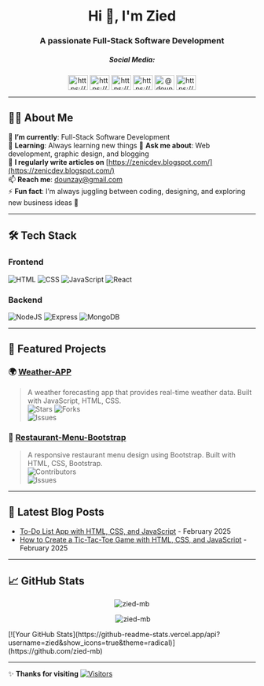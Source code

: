 <h1 align="center">Hi 👋, I'm Zied</h1>
<h3 align="center">A passionate Full-Stack Software Development</h3>


<h5 align="center">Social Media:</h3>
<p align="center">
<a href="https://linkedin.com/in/https://www.linkedin.com/in/zied-meddeb-7087a2266/" target="blank"><img align="center" src="https://raw.githubusercontent.com/rahuldkjain/github-profile-readme-generator/master/src/images/icons/Social/linked-in-alt.svg" alt="https://www.linkedin.com/in/zied-meddeb-7087a2266/" height="30" width="40" /></a>
<a href="https://instagram.com/https://www.instagram.com/zied.mb/" target="blank"><img align="center" src="https://raw.githubusercontent.com/rahuldkjain/github-profile-readme-generator/master/src/images/icons/Social/instagram.svg" alt="https://www.instagram.com/zied.mb/" height="30" width="40" /></a>
<a href="https://fb.com/https://www.facebook.com/zied.mb.1919/" target="blank"><img align="center" src="https://raw.githubusercontent.com/rahuldkjain/github-profile-readme-generator/master/src/images/icons/Social/facebook.svg" alt="https://www.facebook.com/zied.mb.1919/" height="30" width="40" /></a>
<a href="https://www.behance.net/https://www.behance.net/ziedmb#" target="blank"><img align="center" src="https://raw.githubusercontent.com/rahuldkjain/github-profile-readme-generator/master/src/images/icons/Social/behance.svg" alt="https://www.behance.net/ziedmb#" height="30" width="40" /></a>
<a href="https://medium.com/@dounzay" target="blank"><img align="center" src="https://raw.githubusercontent.com/rahuldkjain/github-profile-readme-generator/master/src/images/icons/Social/medium.svg" alt="@dounzay" height="30" width="40" /></a>
<a href="/https://zenicdev.blogspot.com/" target="blank"><img align="center" src="https://raw.githubusercontent.com/rahuldkjain/github-profile-readme-generator/master/src/images/icons/Social/rss.svg" alt="https://zenicdev.blogspot.com/" height="30" width="40" /></a>
</p>

---

## 🧑‍💻 **About Me**  
🔭 **I’m currently**: Full-Stack Software Development  
🌱 **Learning**: Always learning new things
💬 **Ask me about**: Web development, graphic design, and blogging  
📝 **I regularly write articles on** [https://zenicdev.blogspot.com/](https://zenicdev.blogspot.com/)  
📫 **Reach me**: [dounzay@gmail.com](mailto:dounzay@gmail.com)  
⚡ **Fun fact**: I’m always juggling between coding, designing, and exploring new business ideas 🚀

---

## 🛠️ **Tech Stack**

### **Frontend**
![HTML](https://img.shields.io/badge/HTML-E34F26?style=flat&logo=html5&logoColor=white)
![CSS](https://img.shields.io/badge/CSS-1572B6?style=flat&logo=css3&logoColor=white)
![JavaScript](https://img.shields.io/badge/JavaScript-F7DF1E?style=flat&logo=javascript&logoColor=black)
![React](https://img.shields.io/badge/React-61DAFB?style=flat&logo=react&logoColor=black)

### **Backend**
![NodeJS](https://img.shields.io/badge/NodeJS-339933?style=flat&logo=node.js&logoColor=white)
![Express](https://img.shields.io/badge/Express-000000?style=flat&logo=express&logoColor=white)
![MongoDB](https://img.shields.io/badge/MongoDB-47A248?style=flat&logo=mongodb&logoColor=white)

---

## 🚀 **Featured Projects**

### 🌍 [Weather-APP](https://github.com/zied-mb/Weather-APP)  
> A weather forecasting app that provides real-time weather data. Built with JavaScript, HTML, CSS.  
> ![Stars](https://img.shields.io/github/stars/zied-mb/Weather-APP?style=social) ![Forks](https://img.shields.io/github/forks/zied-mb/Weather-APP?style=social)  
> ![Issues](https://img.shields.io/github/issues/zied-mb/Weather-APP?style=flat)

### 🍔 [Restaurant-Menu-Bootstrap](https://github.com/zied-mb/Restaurant-Menu-Bootstrap)  
> A responsive restaurant menu design using Bootstrap. Built with HTML, CSS, Bootstrap.  
> ![Contributors](https://img.shields.io/github/contributors/zied-mb/Restaurant-Menu-Bootstrap?style=flat)  
> ![Issues](https://img.shields.io/github/issues/zied-mb/Restaurant-Menu-Bootstrap?style=flat)

---

## 📝 **Latest Blog Posts**

- [To-Do List App with HTML, CSS, and JavaScript](https://zenicdev.blogspot.com/2025/02/to-do-list-app-with-html-css-and.html) - February 2025  
- [How to Create a Tic-Tac-Toe Game with HTML, CSS, and JavaScript](https://zenicdev.blogspot.com/2025/02/how-to-create-tic-tac-toe-game-with.html) - February 2025  

---

## 📈 **GitHub Stats**

<p align="center"><img src="https://github-readme-streak-stats.herokuapp.com/?user=zied-mb&" alt="zied-mb" /></p>
<p align="center">&nbsp;<img src="https://github-readme-stats.vercel.app/api?username=zied-mb&show_icons=true&locale=en" alt="zied-mb" /></p>
[![Your GitHub Stats](https://github-readme-stats.vercel.app/api?username=zied&show_icons=true&theme=radical)](https://github.com/zied-mb)


---


✨ **Thanks for visiting**
[![Visitors](https://visitor-badge.laobi.icu/badge?page_id=zied-mb.zied-mb)](https://github.com/zied-mb)


